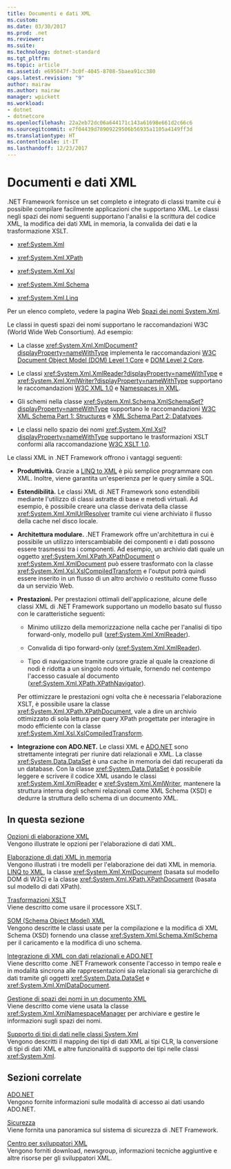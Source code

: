 ```yaml
---
title: Documenti e dati XML
ms.custom: 
ms.date: 03/30/2017
ms.prod: .net
ms.reviewer: 
ms.suite: 
ms.technology: dotnet-standard
ms.tgt_pltfrm: 
ms.topic: article
ms.assetid: e695047f-3c0f-4045-8708-5baea91cc380
caps.latest.revision: "9"
author: mairaw
ms.author: mairaw
manager: wpickett
ms.workload:
- dotnet
- dotnetcore
ms.openlocfilehash: 22a2eb72dc06a644171c143a61698e661d2c66c6
ms.sourcegitcommit: e7f04439d78909229506b56935a1105a4149ff3d
ms.translationtype: HT
ms.contentlocale: it-IT
ms.lasthandoff: 12/23/2017
---
```

# <a name="xml-documents-and-data"></a>Documenti e dati XML
.NET Framework fornisce un set completo e integrato di classi tramite cui è possibile compilare facilmente applicazioni che supportano XML. Le classi negli spazi dei nomi seguenti supportano l'analisi e la scrittura del codice XML, la modifica dei dati XML in memoria, la convalida dei dati e la trasformazione XSLT.  
  
-   <xref:System.Xml>  
  
-   <xref:System.Xml.XPath>  
  
-   <xref:System.Xml.Xsl>  
  
-   <xref:System.Xml.Schema>  
  
-   <xref:System.Xml.Linq>  
  
 Per un elenco completo, vedere la pagina Web [Spazi dei nomi System.Xml](http://msdn.microsoft.com/library/gg145036.aspx).  
  
 Le classi in questi spazi dei nomi supportano le raccomandazioni W3C (World Wide Web Consortium). Ad esempio:  
  
-   La classe <xref:System.Xml.XmlDocument?displayProperty=nameWithType> implementa le raccomandazioni [W3C Document Object Model (DOM) Level 1 Core](http://www.w3.org/TR/REC-DOM-Level-1/) e [DOM Level 2 Core](http://www.w3.org/TR/DOM-Level-2-Core/).  
  
-   Le classi <xref:System.Xml.XmlReader?displayProperty=nameWithType> e <xref:System.Xml.XmlWriter?displayProperty=nameWithType> supportano le raccomandazioni [W3C XML 1.0](http://www.w3.org/TR/2006/REC-xml-20060816/) e [Namespaces in XML](http://www.w3.org/TR/REC-xml-names/).  
  
-   Gli schemi nella classe <xref:System.Xml.Schema.XmlSchemaSet?displayProperty=nameWithType> supportano le raccomandazioni [W3C XML Schema Part 1: Structures](http://www.w3.org/TR/xmlschema-1/) e [XML Schema Part 2: Datatypes](http://www.w3.org/TR/xmlschema-2/).  
  
-   Le classi nello spazio dei nomi <xref:System.Xml.Xsl?displayProperty=nameWithType> supportano le trasformazioni XSLT conformi alla raccomandazione [W3C XSLT 1.0](http://www.w3.org/TR/xslt).  
  
 Le classi XML in .NET Framework offrono i vantaggi seguenti:  
  
-   **Produttività.** Grazie a [LINQ to XML](http://msdn.microsoft.com/library/f0fe21e9-ee43-4a55-b91a-0800e5782c13) è più semplice programmare con XML. Inoltre, viene garantita un'esperienza per le query simile a SQL.  
  
-   **Estendibilità.** Le classi XML di .NET Framework sono estendibili mediante l'utilizzo di classi astratte di base e metodi virtuali. Ad esempio, è possibile creare una classe derivata della classe <xref:System.Xml.XmlUrlResolver> tramite cui viene archiviato il flusso della cache nel disco locale.  
  
-   **Architettura modulare.** .NET Framework offre un'architettura in cui è possibile un utilizzo interscambiabile dei componenti e i dati possono essere trasmessi tra i componenti. Ad esempio, un archivio dati quale un oggetto <xref:System.Xml.XPath.XPathDocument> o <xref:System.Xml.XmlDocument> può essere trasformato con la classe <xref:System.Xml.Xsl.XslCompiledTransform> e l'output potrà quindi essere inserito in un flusso di un altro archivio o restituito come flusso da un servizio Web.  
  
-   **Prestazioni.** Per prestazioni ottimali dell'applicazione, alcune delle classi XML di .NET Framework supportano un modello basato sul flusso con le caratteristiche seguenti:  
  
    -   Minimo utilizzo della memorizzazione nella cache per l'analisi di tipo forward-only, modello pull (<xref:System.Xml.XmlReader>).  
  
    -   Convalida di tipo forward-only (<xref:System.Xml.XmlReader>).  
  
    -   Tipo di navigazione tramite cursore grazie al quale la creazione di nodi è ridotta a un singolo nodo virtuale, fornendo nel contempo l'accesso casuale al documento (<xref:System.Xml.XPath.XPathNavigator>).  
  
     Per ottimizzare le prestazioni ogni volta che è necessaria l'elaborazione XSLT, è possibile usare la classe <xref:System.Xml.XPath.XPathDocument>, vale a dire un archivio ottimizzato di sola lettura per query XPath progettate per interagire in modo efficiente con la classe <xref:System.Xml.Xsl.XslCompiledTransform>.  
  
-   **Integrazione con ADO.NET.** Le classi XML e [ADO.NET](../../../../docs/framework/data/adonet/index.md) sono strettamente integrati per riunire dati relazionali e XML. La classe <xref:System.Data.DataSet> è una cache in memoria dei dati recuperati da un database. Con la classe <xref:System.Data.DataSet> è possibile leggere e scrivere il codice XML usando le classi <xref:System.Xml.XmlReader> e <xref:System.Xml.XmlWriter>, mantenere la struttura interna degli schemi relazionali come XML Schema (XSD) e dedurre la struttura dello schema di un documento XML.  
  
## <a name="in-this-section"></a>In questa sezione  
 [Opzioni di elaborazione XML](../../../../docs/standard/data/xml/xml-processing-options.md)  
 Vengono illustrate le opzioni per l'elaborazione di dati XML.  
  
 [Elaborazione di dati XML in memoria](../../../../docs/standard/data/xml/processing-xml-data-in-memory.md)  
 Vengono illustrati i tre modelli per l'elaborazione dei dati XML in memoria. [LINQ to XML](http://msdn.microsoft.com/library/f0fe21e9-ee43-4a55-b91a-0800e5782c13), la classe <xref:System.Xml.XmlDocument> (basata sul modello DOM di W3C) e la classe <xref:System.Xml.XPath.XPathDocument> (basata sul modello di dati XPath).  
  
 [Trasformazioni XSLT](../../../../docs/standard/data/xml/xslt-transformations.md)  
 Viene descritto come usare il processore XSLT.  
  
 [SOM (Schema Object Model) XML](../../../../docs/standard/data/xml/xml-schema-object-model-som.md)  
 Vengono descritte le classi usate per la compilazione e la modifica di XML Schema (XSD) fornendo una classe <xref:System.Xml.Schema.XmlSchema> per il caricamento e la modifica di uno schema.  
  
 [Integrazione di XML con dati relazionali e ADO.NET](../../../../docs/standard/data/xml/xml-integration-with-relational-data-and-adonet.md)  
 Viene descritto come .NET Framework consente l'accesso in tempo reale e in modalità sincrona alle rappresentazioni sia relazionali sia gerarchiche di dati tramite gli oggetti <xref:System.Data.DataSet> e <xref:System.Xml.XmlDataDocument>.  
  
 [Gestione di spazi dei nomi in un documento XML](../../../../docs/standard/data/xml/managing-namespaces-in-an-xml-document.md)  
 Viene descritto come viene usata la classe <xref:System.Xml.XmlNamespaceManager> per archiviare e gestire le informazioni sugli spazi dei nomi.  
  
 [Supporto di tipi di dati nelle classi System.Xml](../../../../docs/standard/data/xml/type-support-in-the-system-xml-classes.md)  
 Vengono descritti il mapping dei tipi di dati XML ai tipi CLR, la conversione di tipi di dati XML e altre funzionalità di supporto dei tipi nelle classi <xref:System.Xml>.  
  
## <a name="related-sections"></a>Sezioni correlate  
 [ADO.NET](../../../../docs/framework/data/adonet/index.md)  
 Vengono fornite informazioni sulle modalità di accesso ai dati usando ADO.NET.  
  
 [Sicurezza](../../../../docs/standard/security/index.md)  
 Viene fornita una panoramica sul sistema di sicurezza di .NET Framework.  
  
 [Centro per sviluppatori XML](http://go.microsoft.com/fwlink/?linkid=42458)  
 Vengono forniti download, newsgroup, informazioni tecniche aggiuntive e altre risorse per gli sviluppatori XML.
